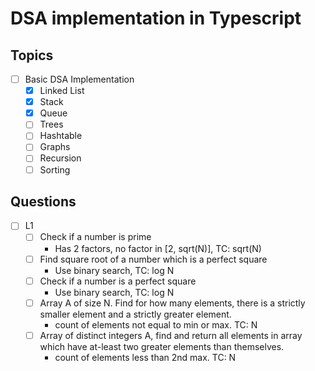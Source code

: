 # DSA implementation in Typescript

## Topics

- [ ] Basic DSA Implementation
  - [x] Linked List
  - [x] Stack
  - [x] Queue
  - [ ] Trees
  - [ ] Hashtable
  - [ ] Graphs
  - [ ] Recursion
  - [ ] Sorting

## Questions

- [ ] L1
  - [ ] Check if a number is prime
    - Has 2 factors, no factor in [2, sqrt(N)], TC: sqrt(N)
  - [ ] Find square root of a number which is a perfect square
    - Use binary search, TC: log N
  - [ ] Check if a number is a perfect square
    - Use binary search, TC: log N
  - [ ] Array A of size N. Find for how many elements, there is a strictly smaller element and a strictly greater element.
    - count of elements not equal to min or max. TC: N
  - [ ] Array of distinct integers A, find and return all elements in array which have at-least two greater elements than themselves.
    - count of elements less than 2nd max. TC: N
